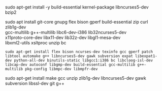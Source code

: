 sudo apt-get install -y build-essential kernel-package libncurses5-dev bzip2

sudo apt install git-core gnupg flex bison gperf build-essential zip curl zlib1g-dev \
    gcc-multilib g++-multilib libc6-dev-i386 lib32ncurses5-dev \
    x11proto-core-dev libx11-dev lib32z-dev libgl1-mesa-dev \
    libxml2-utils xsltproc unzip bc
    
    sudo apt-get install flex bison ncurses-dev texinfo gcc gperf patch libtool automake g++ libncurses5-dev gawk subversion expat libexpat1-dev python-all-dev binutils-static libgcc1:i386 bc libcloog-isl-dev libcap-dev autoconf libgmp-dev build-essential gcc-multilib g++-multilib pkg-config libmpc-dev libmpfr-dev

sudo apt-get install make gcc unzip zlib1g-dev libncurses5-dev gawk subversion libssl-dev git g++

